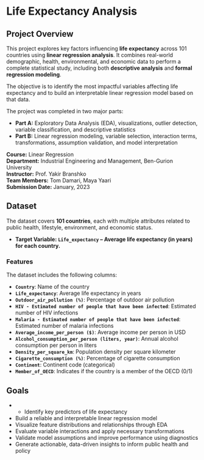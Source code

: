 # Life Expectancy Analysis

## Project Overview

This project explores key factors influencing **life expectancy** across 101 countries using **linear regression analysis**. 
It combines real-world demographic, health, environmental, and economic data to perform a complete statistical study, including both **descriptive analysis** and **formal regression modeling**.

The objective is to identify the most impactful variables affecting life expectancy and to build an interpretable linear regression model based on that data.

The project was completed in two major parts:
- **Part A:** Exploratory Data Analysis (EDA), visualizations, outlier detection, variable classification, and descriptive statistics
- **Part B:** Linear regression modeling, variable selection, interaction terms, transformations, assumption validation, and model interpretation

**Course:** Linear Regression  
**Department:** Industrial Engineering and Management, Ben-Gurion University  
**Instructor:** Prof. Yakir Branshko  
**Team Members:** Tom Damari, Maya Yaari  
**Submission Date:** January, 2023

## Dataset
The dataset covers **101 countries**, each with multiple attributes related to public health, lifestyle, environment, and economic status.
- **Target Variable: `Life_expectancy` – Average life expectancy (in years) for each country.**
  
### Features
The dataset includes the following columns:
- **`Country`**: Name of the country
- **`Life_expectancy`**: Average life expectancy in years
- **`Outdoor_air_pollution (%)`**: Percentage of outdoor air pollution
- **`HIV - Estimated number of people that have been infected`**: Estimated number of HIV infections
- **`Malaria - Estimated number of people that have been infected`**: Estimated number of malaria infections
- **`Average_income_per_person ($)`**: Average income per person in USD
- **`Alcohol_consumption_per_person (liters, year)`**: Annual alcohol consumption per person in liters
- **`Density_per_square_km`**: Population density per square kilometer
- **`Cigarette_consumption (%)`**: Percentage of cigarette consumption
- **`Continent`**: Continent code (categorical)
- **`Member_of_OECD`**: Indicates if the country is a member of the OECD (0/1)

## Goals
- - Identify key predictors of life expectancy
- Build a reliable and interpretable linear regression model
- Visualize feature distributions and relationships through EDA
- Evaluate variable interactions and apply necessary transformations
- Validate model assumptions and improve performance using diagnostics
- Generate actionable, data-driven insights to inform public health and policy
